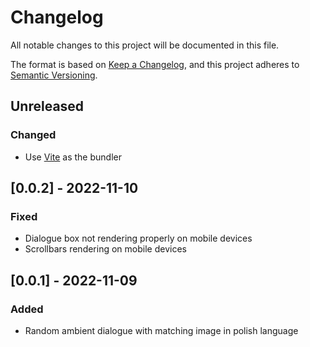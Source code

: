 # Changelog

All notable changes to this project will be documented in this file.

The format is based on [Keep a Changelog](https://keepachangelog.com/en/1.0.0/),
and this project adheres to [Semantic Versioning](https://semver.org/spec/v2.0.0.html).

## Unreleased

### Changed

- Use [Vite](https://vitejs.dev/) as the bundler

## [0.0.2] - 2022-11-10

### Fixed

- Dialogue box not rendering properly on mobile devices
- Scrollbars rendering on mobile devices

## [0.0.1] - 2022-11-09

### Added

- Random ambient dialogue with matching image in polish language
